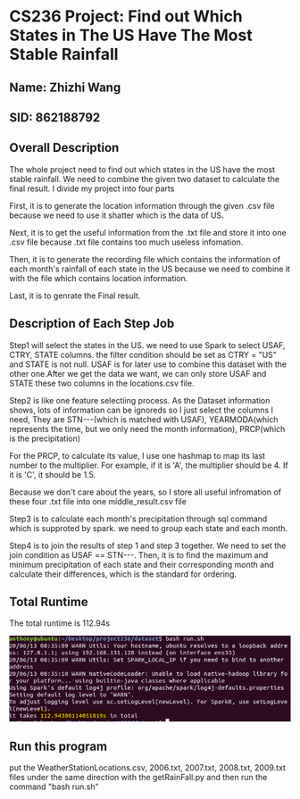 # CS236 Project: Find out Which States in The US Have The Most Stable Rainfall

## Name: Zhizhi Wang

## SID: 862188792
## Overall Description
The whole project need to find out which states in the US have the most stable rainfall. We need to combine the given two dataset to calculate the final result. I divide my project into four parts

First, it is to generate the location information through the given .csv file because we need to use it shatter which is the data of US.

Next, it is to get the useful information from the .txt file and store it into one .csv file because .txt file contains too much useless infomation.

Then, it is to generate the recording file which contains the information of each month's rainfall of each state in the US because we need to combine it with the file which contains location information.

Last, it is to genrate the Final result.

## Description of Each Step Job

Step1 will select the states in the US. we need to use Spark to select USAF, CTRY, STATE columns. the filter condition should be set as CTRY = "US" and STATE is not null. USAF is for later use to combine this dataset with the other one.After we get the data we want, we can only store USAF and STATE these two columns in the locations.csv file.

Step2 is like one feature selectiing process. As the Dataset information shows, lots of information can be ignoreds so I just select the columns I need, They are STN---(which is matched with USAF), YEARMODA(which represents the time, but we only need the month information), PRCP(which is the precipitation)

For the PRCP, to calculate its value, I use one hashmap to map its last number to the multiplier. For example, if it is 'A', the multiplier should be 4. If it is 'C', it should be 1.5.

Because we don't care about the years, so I store all useful infromation of these four .txt file into one middle_result.csv file

Step3 is to calculate each month's precipitation through sql command which is supproted by spark. we need to group each state and each month.

Step4 is to join the results of step 1 and step 3 together. We need to set the join condition as USAF == STN---. Then, it is to find the maximum and minimum precipitation of each state and their corresponding month and calculate their differences, which is the standard for ordering.

## Total Runtime

The total runtime is 112.94s

![avatar](time.PNG)

## Run this program

put the WeatherStationLocations.csv, 2006.txt, 2007.txt, 2008.txt, 2009.txt files under the same direction with the getRainFall.py and then run the command "bash run.sh"

